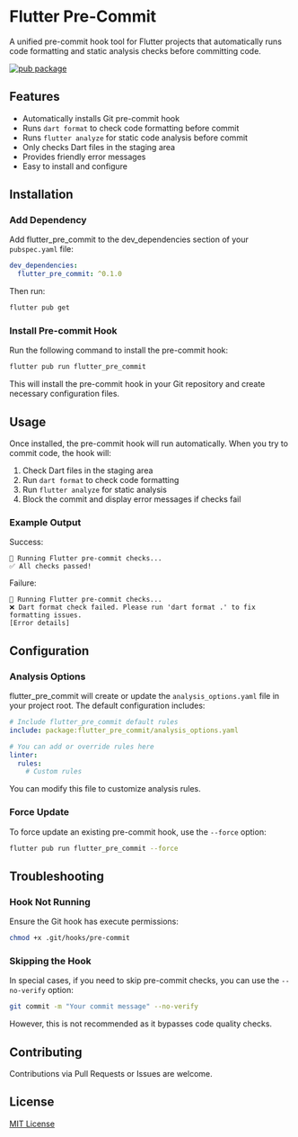 <!--
This README describes the package. If you publish this package to pub.dev,
this README's contents appear on the landing page for your package.

For information about how to write a good package README, see the guide for
[writing package pages](https://dart.dev/tools/pub/writing-package-pages).

For general information about developing packages, see the Dart guide for
[creating packages](https://dart.dev/guides/libraries/create-packages)
and the Flutter guide for
[developing packages and plugins](https://flutter.dev/to/develop-packages).
-->

# Flutter Pre-Commit

A unified pre-commit hook tool for Flutter projects that automatically runs code formatting and static analysis checks before committing code.

[![pub package](https://img.shields.io/pub/v/flutter_pre_commit.svg)](https://pub.dev/packages/flutter_pre_commit)

## Features

- Automatically installs Git pre-commit hook
- Runs `dart format` to check code formatting before commit
- Runs `flutter analyze` for static code analysis before commit
- Only checks Dart files in the staging area
- Provides friendly error messages
- Easy to install and configure

## Installation

### Add Dependency

Add flutter_pre_commit to the dev_dependencies section of your `pubspec.yaml` file:

```yaml
dev_dependencies:
  flutter_pre_commit: ^0.1.0
```

Then run:

```bash
flutter pub get
```

### Install Pre-commit Hook

Run the following command to install the pre-commit hook:

```bash
flutter pub run flutter_pre_commit
```

This will install the pre-commit hook in your Git repository and create necessary configuration files.

## Usage

Once installed, the pre-commit hook will run automatically. When you try to commit code, the hook will:

1. Check Dart files in the staging area
2. Run `dart format` to check code formatting
3. Run `flutter analyze` for static analysis
4. Block the commit and display error messages if checks fail

### Example Output

Success:
```
🚀 Running Flutter pre-commit checks...
✅ All checks passed!
```

Failure:
```
🚀 Running Flutter pre-commit checks...
❌ Dart format check failed. Please run 'dart format .' to fix formatting issues.
[Error details]
```

## Configuration

### Analysis Options

flutter_pre_commit will create or update the `analysis_options.yaml` file in your project root. The default configuration includes:

```yaml
# Include flutter_pre_commit default rules
include: package:flutter_pre_commit/analysis_options.yaml

# You can add or override rules here
linter:
  rules:
    # Custom rules
```

You can modify this file to customize analysis rules.

### Force Update

To force update an existing pre-commit hook, use the `--force` option:

```bash
flutter pub run flutter_pre_commit --force
```

## Troubleshooting

### Hook Not Running

Ensure the Git hook has execute permissions:

```bash
chmod +x .git/hooks/pre-commit
```

### Skipping the Hook

In special cases, if you need to skip pre-commit checks, you can use the `--no-verify` option:

```bash
git commit -m "Your commit message" --no-verify
```

However, this is not recommended as it bypasses code quality checks.

## Contributing

Contributions via Pull Requests or Issues are welcome.

## License

[MIT License](LICENSE)
